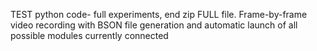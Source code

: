 TEST python code- full experiments, end zip FULL file. Frame-by-frame video recording with BSON file generation and automatic launch of all possible modules currently connected